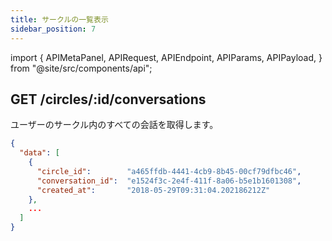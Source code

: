 ```yaml
---
title: サークルの一覧表示
sidebar_position: 7
---
```


import {
  APIMetaPanel,
  APIRequest,
  APIEndpoint,
  APIParams,
  APIPayload,
} from "@site/src/components/api";

## GET /circles/:id/conversations

ユーザーのサークル内のすべての会話を取得します。

<APIEndpoint url="/circles/:id/conversations" />

<APIMetaPanel scope="CIRCLES:READ" />

<APIParams
  p-limit="pagination per page data limit, 500 by default, 500 at most."
  p-offset="pagination start time, such as `2020-12-12T12:12:12.999999999Z`"
/>

<APIRequest
  title="List items"
  url="/circles/a465ffdb-4441-4cb9-8b45-00cf79dfbc46/conversations"
/>

```json title="Response"
{
  "data": [
    {
      "circle_id":        "a465ffdb-4441-4cb9-8b45-00cf79dfbc46",
      "conversation_id":  "e1524f3c-2e4f-411f-8a06-b5e1b1601308",
      "created_at":       "2018-05-29T09:31:04.202186212Z"
    },
    ...
  ]
}
```
